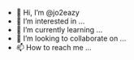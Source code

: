 - 👋 Hi, I’m @jo2eazy
- 👀 I’m interested in ...
- 🌱 I’m currently learning ...
- 💞️ I’m looking to collaborate on ...
- 📫 How to reach me ...

<!---
jo2eazy/jo2eazy is a ✨ special ✨ repository because its `README.md` (this file) appears on your GitHub profile.
You can click the Preview link to take a look at your changes.
--->
